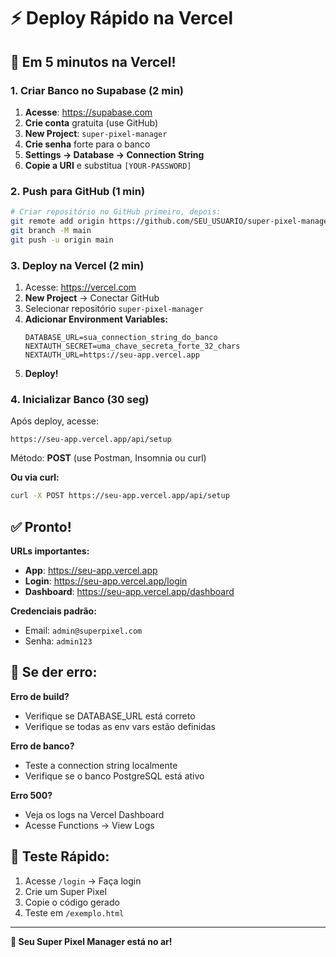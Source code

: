 # ⚡ Deploy Rápido na Vercel

## 🚀 Em 5 minutos na Vercel!

### 1. Criar Banco no Supabase (2 min)
1. **Acesse**: https://supabase.com
2. **Crie conta** gratuita (use GitHub)
3. **New Project**: `super-pixel-manager`
4. **Crie senha** forte para o banco
5. **Settings → Database → Connection String**
6. **Copie a URI** e substitua `[YOUR-PASSWORD]`

### 2. Push para GitHub (1 min)
```bash
# Criar repositório no GitHub primeiro, depois:
git remote add origin https://github.com/SEU_USUARIO/super-pixel-manager.git
git branch -M main
git push -u origin main
```

### 3. Deploy na Vercel (2 min)
1. Acesse: https://vercel.com
2. **New Project** → Conectar GitHub
3. Selecionar repositório `super-pixel-manager`
4. **Adicionar Environment Variables:**
   ```
   DATABASE_URL=sua_connection_string_do_banco
   NEXTAUTH_SECRET=uma_chave_secreta_forte_32_chars
   NEXTAUTH_URL=https://seu-app.vercel.app
   ```
5. **Deploy!**

### 4. Inicializar Banco (30 seg)
Após deploy, acesse:
```
https://seu-app.vercel.app/api/setup
```
Método: **POST** (use Postman, Insomnia ou curl)

**Ou via curl:**
```bash
curl -X POST https://seu-app.vercel.app/api/setup
```

## ✅ Pronto!

**URLs importantes:**
- **App**: https://seu-app.vercel.app
- **Login**: https://seu-app.vercel.app/login
- **Dashboard**: https://seu-app.vercel.app/dashboard

**Credenciais padrão:**
- Email: `admin@superpixel.com`
- Senha: `admin123`

## 🔧 Se der erro:

**Erro de build?**
- Verifique se DATABASE_URL está correto
- Verifique se todas as env vars estão definidas

**Erro de banco?**
- Teste a connection string localmente
- Verifique se o banco PostgreSQL está ativo

**Erro 500?**
- Veja os logs na Vercel Dashboard
- Acesse Functions → View Logs

## 🎯 Teste Rápido:
1. Acesse `/login` → Faça login
2. Crie um Super Pixel
3. Copie o código gerado
4. Teste em `/exemplo.html`

---
**🎉 Seu Super Pixel Manager está no ar!** 